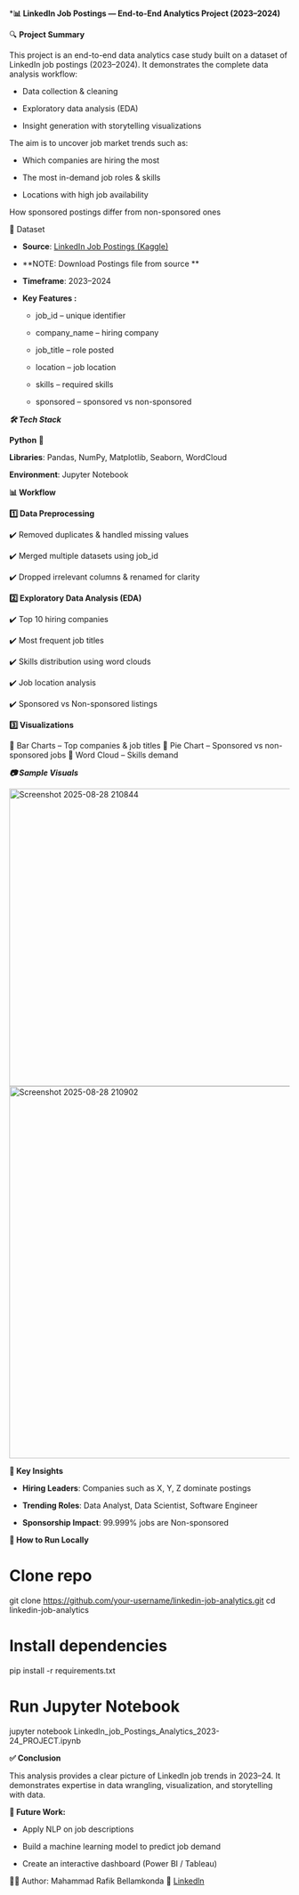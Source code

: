 *****📊 LinkedIn Job Postings — End-to-End Analytics Project (2023–2024)****

🔍 **Project Summary**

This project is an end-to-end data analytics case study built on a dataset of LinkedIn job postings (2023–2024).
It demonstrates the complete data analysis workflow:

- Data collection & cleaning

- Exploratory data analysis (EDA)

- Insight generation with storytelling visualizations

The aim is to uncover job market trends such as:

- Which companies are hiring the most

- The most in-demand job roles & skills

- Locations with high job availability

How sponsored postings differ from non-sponsored ones


📂 Dataset

- **Source**: [LinkedIn Job Postings (Kaggle)](https://www.kaggle.com/datasets/arshkon/linkedin-job-postings)
- **NOTE: Download Postings file from source **

- **Timeframe**: 2023–2024

- **Key Features :**

  - job_id – unique identifier

  - company_name – hiring company

  - job_title – role posted

  - location – job location

  - skills – required skills

  - sponsored – sponsored vs non-sponsored

***🛠️ Tech Stack***

**Python** 🐍

**Libraries**: Pandas, NumPy, Matplotlib, Seaborn, WordCloud

**Environment**: Jupyter Notebook

**📊 Workflow**

**1️⃣ Data Preprocessing**

✔️ Removed duplicates & handled missing values

✔️ Merged multiple datasets using job_id

✔️ Dropped irrelevant columns & renamed for clarity

**2️⃣ Exploratory Data Analysis (EDA)**

✔️ Top 10 hiring companies

✔️ Most frequent job titles

✔️ Skills distribution using word clouds

✔️ Job location analysis

✔️ Sponsored vs Non-sponsored listings

**3️⃣ Visualizations**

📌 Bar Charts – Top companies & job titles
📌 Pie Chart – Sponsored vs non-sponsored jobs
📌 Word Cloud – Skills demand

***📷 Sample Visuals***

<img width="961" height="535" alt="Screenshot 2025-08-28 210844" src="https://github.com/user-attachments/assets/92339a3a-51b7-4191-a88b-c596eadb301f" />
<img width="780" height="669" alt="Screenshot 2025-08-28 210902" src="https://github.com/user-attachments/assets/338a5d27-97eb-44de-b903-e1cd16691882" />

**📌 Key Insights**

- **Hiring Leaders**: Companies such as X, Y, Z dominate postings

- **Trending Roles**: Data Analyst, Data Scientist, Software Engineer

- **Sponsorship Impact**: 99.999% jobs are Non-sponsored

**🚀 How to Run Locally**
# Clone repo
git clone https://github.com/your-username/linkedin-job-analytics.git
cd linkedin-job-analytics

# Install dependencies
pip install -r requirements.txt

# Run Jupyter Notebook
jupyter notebook Linkedln_job_Postings_Analytics_2023-24_PROJECT.ipynb

**✅ Conclusion**

This analysis provides a clear picture of LinkedIn job trends in 2023–24.
It demonstrates expertise in data wrangling, visualization, and storytelling with data.

**📌 Future Work:**

- Apply NLP on job descriptions

- Build a machine learning model to predict job demand

- Create an interactive dashboard (Power BI / Tableau)

👨‍💻 Author: Mahammad Rafik Bellamkonda
🔗 [Linkedln](https://x.com/Rafiq_9901?t=1IW7N-rh2-Pz494rrTAp5Q&s=09) 
